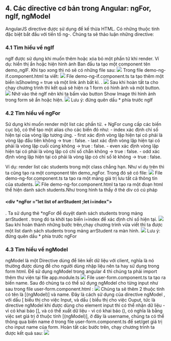 ﻿<h2> 4. Các directive cơ bản trong Angular: ngFor, ngIf, ngModel </h2>
AngularJS directive được sử dụng để kế thừa HTML. Có những thuộc tính đặc biệt bắt đầu với tiền tố ng-. Chúng ta sẽ thảo luận những directive:

<h3> 4.1 Tìm hiểu về ngIf </h3>
ngIf được sử dụng khi muốn thêm hoặc xóa bỏ một phần tử khi render. 
Ví dụ: hiển thị ẩn hoặc hiện hình ảnh
Ban đầu ta tạo một component tên demo_ngIF. Khi tạo xong thì nó sẽ có những file sau:
    <img src="https://i.imgur.com/QVLAdgj.png">
Trong file demo-ng-if.component.html ta viết:
    <img src="https://i.imgur.com/TD2QjG8.png">
File demo-ng-if.component.ts ta tạo thêm một biến isShowImg = true và một link ảnh bất kì. .
    <img src="https://i.imgur.com/plW499Q.png">
Sau khi hoàn tất ta cho chạy chương trình thì kết quả sẽ hiện ra 1 form có hình ảnh và một button.
<img src="https://i.imgur.com/orucZW4.png">
Nhờ vào thẻ ngIf nên khi ta bấm vào button Show Image thì hình ảnh trong form sẽ ẩn hoặc hiện.
    <img src="https://i.imgur.com/bwnRwTh.png">
Lưu ý: đừng quên dấu * phía trước ngIf 

<h3> 4.2 Tìm hiểu về ngFor </h3>
Sử dụng khi muốn render một list các phần tử. 
+ NgFor cung cấp các biến cục bộ, có thể tạo một alias cho các biến đó như:
 - index xác định chỉ số hiện tại của vòng lặp tương ứng.
 - first xác định vòng lặp hiện tại có phải là vòng lặp đầu tiên không -> true : false.
 - last xác định vòng lặp hiện tại có phải là vòng lặp cuối cùng không -> true : false.
 - even xác định vòng lặp hiện tại có phải là vòng lặp có chỉ số chẵn không -> true : false.
 - odd xác định vòng lặp hiện tại có phải là vòng lặp có chỉ số lẻ không -> true : false.

Ví dụ: render list các students trong một class chẳng hạn.
Như ví dụ trên thì ta cũng tạo ra một component tên demo_ngFor. Trong đó sẽ có file:
    <img src="https://i.imgur.com/ZDBT42N.png">
File demo-ng-for.component.ts ta tạo ra một mảng giá trị lưu tất cả thông tin của students.
    <img src="https://i.imgur.com/ZXJAXb4.png">
File demo-ng-for.component.html ta tạo ra một đoạn html thể hiện danh sách students.Như trong hình ta thấy ở thẻ div có cú pháp <h4> <div *ngFor ="let list of arrStudent ;let i=index"> </h4>. Ta sử dụng thẻ *ngFor để duyệt danh sách students trong mảng arrStudent . trong đó ta khởi tạo biến i=index để xác định chỉ số hiện tại.
    <img src="https://i.imgur.com/GaqV3xK.png">
Sau khi hoàn thành những bước trên,chạy chương trình vừa viết thì ta được một list danh sách students trong mảng arrStudent ra màn hình.
   <img src="https://i.imgur.com/8ilTogT.png">
Lưu ý: đừng quên dấu * phía trước ngFor

<h3> 4.3 Tìm hiểu về ngModel </h3>
ngModel là một Directive dùng để liên kết dữ liệu với client, nghĩa là nó thường được dùng để cho người dùng nhập liệu nên ta hay sử dụng trong form html.
Để sử dụng ngModel trong angular 4 thì chúng ta phải import thêm thư viện tại file app.module.ts
    <img src="https://i.imgur.com/mH1gMzr.png">
File user-form.component.ts ta tạo ra biến name.
Sau đó chúng ta có thể sử dụng ngModel cho từng input như sau trong file user-form.component.html :
   <img src="https://i.imgur.com/3HTTgK7.png">
Chúng ta sẽ thêm 2 thuộc tính có tên là [(ngModel)] và name. Đây là cách sử dụng của directive ngModel , với dấu [ biểu thị cho việc Input, và dấu ( biểu thị cho việc Ouput, tức là directive ngModel khi được dùng cho element input thì có thể nhận dữ liệu - vì có khai báo [], và có thể xuất dữ liệu - vì có khai báo (), có nghĩa là bằng việc set giá trị ở thuộc tính [(ngModel)], ở đây là username, chúng ta có thể thông qua biến name ở trong file user-form.component.ts để set/get giá trị cho input name của form.
Hoàn tất các bước trên, chạy chương trình ta được kết quả sau:
  <img src="https://i.imgur.com/TCLil2k.png">




